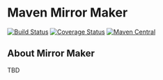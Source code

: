 Maven Mirror Maker
==================

[![Build Status](https://travis-ci.org/adamcin/maven-mirror-maker.png)](https://travis-ci.org/adamcin/maven-mirror-maker)
[![Coverage Status](https://coveralls.io/repos/github/adamcin/maven-mirror-maker/badge.svg?branch=master)](https://coveralls.io/github/adamcin/maven-mirror-maker?branch=master)
[![Maven Central](https://img.shields.io/maven-central/v/net.adamcin.mirror/mirror-maker-parent.svg?label=Maven%20Central)](https://search.maven.org/search?q=g:%22net.adamcin.mirror%22%20AND%20a:%22mirror-maker-parent%22)

## About Mirror Maker

TBD
